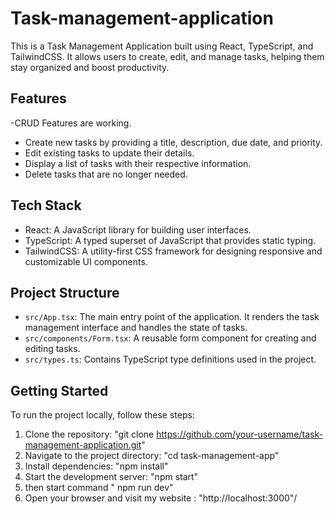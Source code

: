# Task-management-application
This is a Task Management Application built using React, TypeScript, and TailwindCSS. It allows users to create, edit, and manage tasks, helping them stay organized and boost productivity.

## Features
 -CRUD Features are working.
- Create new tasks by providing a title, description, due date, and priority.
- Edit existing tasks to update their details.
- Display a list of tasks with their respective information.
- Delete tasks that are no longer needed.

## Tech Stack

- React: A JavaScript library for building user interfaces.
- TypeScript: A typed superset of JavaScript that provides static typing.
- TailwindCSS: A utility-first CSS framework for designing responsive and customizable UI components.

## Project Structure

- `src/App.tsx`: The main entry point of the application. It renders the task management interface and handles the state of tasks.
- `src/components/Form.tsx`: A reusable form component for creating and editing tasks.
- `src/types.ts`: Contains TypeScript type definitions used in the project.

## Getting Started

To run the project locally, follow these steps:
1. Clone the repository: "git clone https://github.com/your-username/task-management-application.git"
2. Navigate to the project directory: "cd task-management-app"
3. Install dependencies: "npm install"
4. Start the development server: "npm start"
5. then start command " npm run dev"
6. Open your browser and visit my website : "http://localhost:3000"/ 
